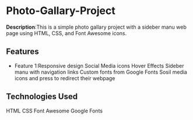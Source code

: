 # Photo-Gallary-Project
**Description**:This is a simple photo gallary project with a sideber manu web page using HTML, CSS, and Font Awesome icons.
## Features
 - Feature 1:Responsive design
 Social Media icons Hover Effects 
 Sideber manu with navigation links
 Custom fonts from Google Fonts
 Sosil media icons and press to redirect their webpage 
## Technologies Used
 HTML
 CSS
 Font Awesome
 Google Fonts
